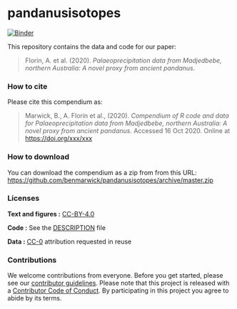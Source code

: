 
<!-- README.md is generated from README.Rmd. Please edit that file -->

# pandanusisotopes

[![Binder](https://mybinder.org/badge_logo.svg)](https://mybinder.org/v2/gh///master?urlpath=rstudio)

This repository contains the data and code for our paper:

> Florin, A. et al. (2020). *Palaeoprecipitation data from Madjedbebe,
> northern Australia: A novel proxy from ancient pandanus*.

### How to cite

Please cite this compendium as:

> Marwick, B., A. Florin et al., (2020). *Compendium of R code and data
> for Palaeoprecipitation data from Madjedbebe, northern Australia: A
> novel proxy from ancient pandanus*. Accessed 16 Oct 2020. Online at
> <https://doi.org/xxx/xxx>

### How to download

You can download the compendium as a zip from from this URL:
<https://github.com/benmarwick/pandanusisotopes/archive/master.zip>

### Licenses

**Text and figures :**
[CC-BY-4.0](http://creativecommons.org/licenses/by/4.0/)

**Code :** See the [DESCRIPTION](DESCRIPTION) file

**Data :** [CC-0](http://creativecommons.org/publicdomain/zero/1.0/)
attribution requested in reuse

### Contributions

We welcome contributions from everyone. Before you get started, please
see our [contributor guidelines](CONTRIBUTING.md). Please note that this
project is released with a [Contributor Code of Conduct](CONDUCT.md). By
participating in this project you agree to abide by its terms.

